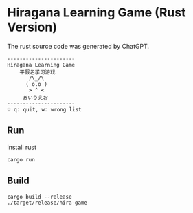 # Hiragana Learning Game (Rust Version)
The rust source code was generated by ChatGPT.
```
----------------------
Hiragana Learning Game
    平假名学习游戏
       /\_/\  
      ( o.o ) 
       > ^ <
     あいうえお
----------------------
💡 q: quit, w: wrong list
```

## Run
install rust

`cargo run`

## Build

```
cargo build --release
./target/release/hira-game
```
